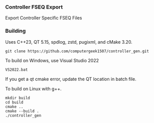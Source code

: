 ### Controller FSEQ Export

Export Controller Specific FSEQ Files

### Building
Uses C++23, QT 5.15, spdlog, zstd, pugixml, and cMake 3.20.

```git clone https://github.com/computergeek1507/controller_gen.git```

To build on Windows, use Visual Studio 2022

```VS2022.bat```

If you get a qt cmake error, update the QT location in batch file.

To build on Linux with g++.

```
mkdir build
cd build
cmake ..
cmake --build .
./controller_gen
```
